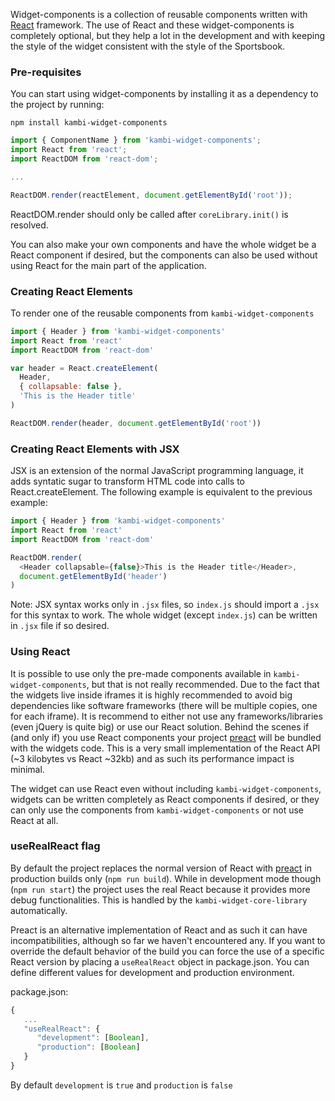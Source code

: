 Widget-components is a collection of reusable components written with [React](https://facebook.github.io/react/) framework. The use of React and these widget-components is completely optional, but they help a lot in the development and with keeping the style of the widget consistent with the style of the Sportsbook.

### Pre-requisites

You can start using widget-components by installing it as a dependency to the project by running:

`npm install kambi-widget-components`

```javascript
import { ComponentName } from 'kambi-widget-components';
import React from 'react';
import ReactDOM from 'react-dom';

...

ReactDOM.render(reactElement, document.getElementById('root'));
```

ReactDOM.render should only be called after `coreLibrary.init()` is resolved.

You can also make your own components and have the whole widget be a React component if desired, but the components can also be used without using React for the main part of the application.

### Creating React Elements

To render one of the reusable components from `kambi-widget-components`

```javascript
import { Header } from 'kambi-widget-components'
import React from 'react'
import ReactDOM from 'react-dom'

var header = React.createElement(
  Header,
  { collapsable: false },
  'This is the Header title'
)

ReactDOM.render(header, document.getElementById('root'))
```

### Creating React Elements with JSX

JSX is an extension of the normal JavaScript programming language, it adds syntatic sugar to transform HTML code into calls to React.createElement. The following example is equivalent to the previous example:

```javascript
import { Header } from 'kambi-widget-components'
import React from 'react'
import ReactDOM from 'react-dom'

ReactDOM.render(
  <Header collapsable={false}>This is the Header title</Header>,
  document.getElementById('header')
)
```

Note: JSX syntax works only in `.jsx` files, so `index.js` should import a `.jsx` for this syntax to work. The whole widget (except `index.js`) can be written in `.jsx` file if so desired.

### Using React

It is possible to use only the pre-made components available in `kambi-widget-components`, but that is not really recommended. Due to the fact that the widgets live inside iframes it is highly recommended to avoid big dependencies like software frameworks (there will be multiple copies, one for each iframe). It is recommend to either not use any frameworks/libraries (even jQuery is quite big) or use our React solution. Behind the scenes if (and only if) you use React components your project [preact](https://preactjs.com/) will be bundled with the widgets code. This is a very small implementation of the React API (~3 kilobytes vs React ~32kb) and as such its performance impact is minimal.

The widget can use React even without including `kambi-widget-components`, widgets can be written completely as React components if desired, or they can only use the components from `kambi-widget-components` or not use React at all.

### useRealReact flag

By default the project replaces the normal version of React with [preact](https://github.com/Lucifier129/react-lite) in production builds only (`npm run build`). While in development mode though (`npm run start`) the project uses the real React because it provides more debug functionalities. This is handled by the `kambi-widget-core-library` automatically.

Preact is an alternative implementation of React and as such it can have incompatibilities, although so far we haven't encountered any. If you want to override the default behavior of the build you can force the use of a specific React version by placing a `useRealReact` object in package.json. You can define different values for development and production environment.

package.json:

```javascript
{
   ...
   "useRealReact": {
      "development": [Boolean],
      "production": [Boolean]
   }
}
```

By default `development` is `true` and `production` is `false`
